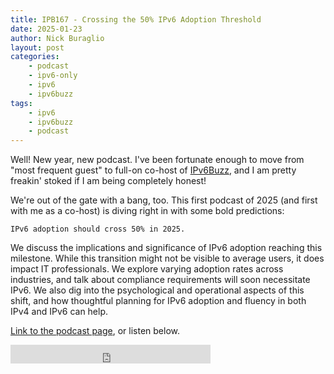 ```yaml
---
title: IPB167 - Crossing the 50% IPv6 Adoption Threshold
date: 2025-01-23
author: Nick Buraglio
layout: post
categories:
    - podcast
    - ipv6-only
    - ipv6
    - ipv6buzz
tags:
    - ipv6
    - ipv6buzz
    - podcast
---
```


Well! New year, new podcast. I've been fortunate enough to move from "most frequent guest" to full-on co-host of [IPv6Buzz](https://packetpushers.net/podcasts/ipv6-buzz), and I am pretty freakin' stoked if I am being completely honest!

We're out of the gate with a bang, too. This first podcast of 2025 (and first with me as a co-host) is diving right in with some bold predictions:

`IPv6 adoption should cross 50% in 2025.`

We discuss the implications and significance of IPv6 adoption reaching this milestone. While this transition might not be visible to average users, it does impact IT professionals. We explore varying adoption rates across industries, and talk about compliance requirements will soon necessitate IPv6. We also dig into the psychological and operational aspects of this shift, and how thoughtful planning for IPv6 adoption and fluency in both IPv4 and IPv6 can help.  

[Link to the podcast page](https://packetpushers.net/podcasts/ipv6-buzz/ipb167-crossing-the-50-ipv6-adoption-threshold/), or listen below. 

<iframe width="320" height="30" src="https://packetpushers.net/?powerpress_embed=66544-podcast&amp;powerpress_player=mediaelement-audio" title="Blubrry Podcast Player" frameborder="0" scrolling="no"></iframe>